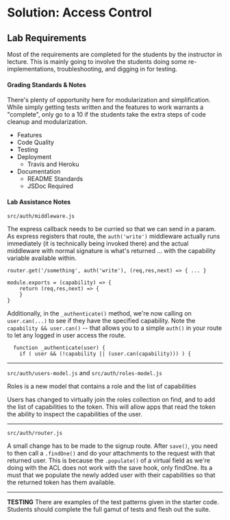 # Solution: Access Control

## Lab Requirements

Most of the requirements are completed for the students by the instructor in lecture.  This is mainly going to involve the students doing some re-implementations, troubleshooting, and digging in for testing.

#### Grading Standards & Notes

There's plenty of opportunity here for modularization and simplification. While simply getting tests written and the features to work warrants a "complete", only go to a 10 if the students take the extra steps of code cleanup and modularization.

  * Features
  * Code Quality
  * Testing
  * Deployment
    * Travis and Heroku
  * Documentation
    * README Standards
    * JSDoc Required

#### Lab Assistance Notes

`src/auth/middleware.js`

The express callback needs to be curried so that we can send in a param. As express registers that route, the `auth('write')` middleware actually runs immediately (it is technically being invoked there) and the actual middleware with normal signature is what's returned ... with the capability variable available within.
  

```
router.get('/something', auth('write'), (req,res,next) => { ... }

module.exports = (capability) => {
    return (req,res,next) => {
    }
}
```


Additionally, in the `_authenticate()` method, we're now calling on `user.can(...)` to see if they have the specified capability. Note the `capability && user.can()` -- that allows you to a simple `auth()` in your route to let any logged in user access the route.
  
```
  function _authenticate(user) {
    if ( user && (!capability || (user.can(capability))) ) {
```
  
---
  
`src/auth/users-model.js` and `src/auth/roles-model.js`
  
Roles is a new model that contains a role and the list of capabilities
  
Users has changed to virtually join the roles collection on find, and to add the list of capabilities to the token. This will allow apps that read the token the ability to inspect the capabilities of the user.

---
`src/auth/router.js`

A small change has to be made to the signup route. After `save()`, you need to then call a `.findOne()` and do your attachments to the request with that returned user.  This is because the `.populate()` of a virtual field as we're doing with the ACL does not work with the save hook, only findOne. Its a must that we populate the newly added user with their capabilities so that the returned token has them available.

---
**TESTING**
There are examples of the test patterns given in the starter code. Students should complete the full gamut of tests and flesh out the suite.

